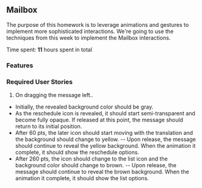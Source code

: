 ## Mailbox

The purpose of this homework is to leverage animations and gestures to implement more sophisticated interactions. We're going to use the techniques from this week to implement the Mailbox interactions.

Time spent: **11** hours spent in total 

### Features

### Required User Stories
1. On dragging the message left.. 
  - Initially, the revealed background color should be gray.
  - As the reschedule icon is revealed, it should start semi-transparent and become fully opaque. If released at this point, the message should return to its initial position.
  - After 60 pts, the later icon should start moving with the translation and the background should change to yellow.
  -- Upon release, the message should continue to reveal the yellow background. When the animation it complete, it should show the reschedule options.
  - After 260 pts, the icon should change to the list icon and the background color should change to brown.
  -- Upon release, the message should continue to reveal the brown background. When the animation it complete, it should show the list options.
